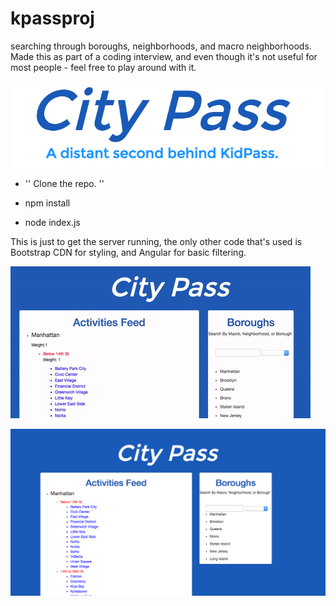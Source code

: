 # kpassproj
searching through boroughs, neighborhoods, and macro neighborhoods. Made this as part of a coding interview, and even though it's not useful for most people - feel free to play around with it.

![Alt Text](https://github.com/adgreen93/kpassproj/raw/master/public/img/3.png)

* '' Clone the repo. ''

* npm install 

* node index.js

This is just to get the server running, the only other code that's used is Bootstrap CDN for styling, and Angular for basic filtering.

![Alt Text](https://github.com/adgreen93/kpassproj/raw/master/public/img/2.gif)

![Alt Text](https://github.com/adgreen93/kpassproj/raw/master/public/img/1.png)



